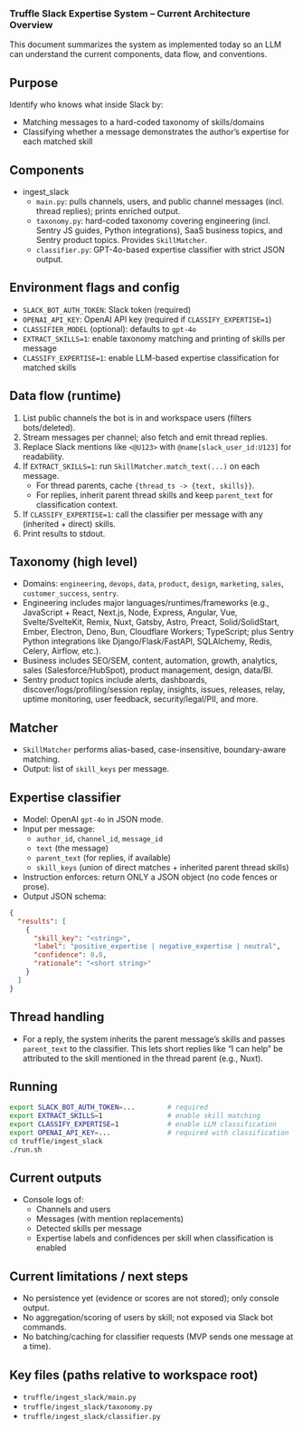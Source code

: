 ### Truffle Slack Expertise System – Current Architecture Overview

This document summarizes the system as implemented today so an LLM can understand the current components, data flow, and conventions.

## Purpose
Identify who knows what inside Slack by:
- Matching messages to a hard-coded taxonomy of skills/domains
- Classifying whether a message demonstrates the author’s expertise for each matched skill

## Components
- ingest_slack
  - `main.py`: pulls channels, users, and public channel messages (incl. thread replies); prints enriched output.
  - `taxonomy.py`: hard-coded taxonomy covering engineering (incl. Sentry JS guides, Python integrations), SaaS business topics, and Sentry product topics. Provides `SkillMatcher`.
  - `classifier.py`: GPT-4o-based expertise classifier with strict JSON output.

## Environment flags and config
- `SLACK_BOT_AUTH_TOKEN`: Slack token (required)
- `OPENAI_API_KEY`: OpenAI API key (required if `CLASSIFY_EXPERTISE=1`)
- `CLASSIFIER_MODEL` (optional): defaults to `gpt-4o`
- `EXTRACT_SKILLS=1`: enable taxonomy matching and printing of skills per message
- `CLASSIFY_EXPERTISE=1`: enable LLM-based expertise classification for matched skills

## Data flow (runtime)
1. List public channels the bot is in and workspace users (filters bots/deleted).
2. Stream messages per channel; also fetch and emit thread replies.
3. Replace Slack mentions like `<@U123>` with `@name[slack_user_id:U123]` for readability.
4. If `EXTRACT_SKILLS=1`: run `SkillMatcher.match_text(...)` on each message.
   - For thread parents, cache `{thread_ts -> {text, skills}}`.
   - For replies, inherit parent thread skills and keep `parent_text` for classification context.
5. If `CLASSIFY_EXPERTISE=1`: call the classifier per message with any (inherited + direct) skills.
6. Print results to stdout.

## Taxonomy (high level)
- Domains: `engineering`, `devops`, `data`, `product`, `design`, `marketing`, `sales`, `customer_success`, `sentry`.
- Engineering includes major languages/runtimes/frameworks (e.g., JavaScript + React, Next.js, Node, Express, Angular, Vue, Svelte/SvelteKit, Remix, Nuxt, Gatsby, Astro, Preact, Solid/SolidStart, Ember, Electron, Deno, Bun, Cloudflare Workers; TypeScript; plus Sentry Python integrations like Django/Flask/FastAPI, SQLAlchemy, Redis, Celery, Airflow, etc.).
- Business includes SEO/SEM, content, automation, growth, analytics, sales (Salesforce/HubSpot), product management, design, data/BI.
- Sentry product topics include alerts, dashboards, discover/logs/profiling/session replay, insights, issues, releases, relay, uptime monitoring, user feedback, security/legal/PII, and more.

## Matcher
- `SkillMatcher` performs alias-based, case-insensitive, boundary-aware matching.
- Output: list of `skill_keys` per message.

## Expertise classifier
- Model: OpenAI `gpt-4o` in JSON mode.
- Input per message:
  - `author_id`, `channel_id`, `message_id`
  - `text` (the message)
  - `parent_text` (for replies, if available)
  - `skill_keys` (union of direct matches + inherited parent thread skills)
- Instruction enforces: return ONLY a JSON object (no code fences or prose).
- Output JSON schema:
```json
{
  "results": [
    {
      "skill_key": "<string>",
      "label": "positive_expertise | negative_expertise | neutral",
      "confidence": 0.0,
      "rationale": "<short string>"
    }
  ]
}
```

## Thread handling
- For a reply, the system inherits the parent message’s skills and passes `parent_text` to the classifier. This lets short replies like “I can help” be attributed to the skill mentioned in the thread parent (e.g., Nuxt).

## Running
```bash
export SLACK_BOT_AUTH_TOKEN=...        # required
export EXTRACT_SKILLS=1                # enable skill matching
export CLASSIFY_EXPERTISE=1            # enable LLM classification
export OPENAI_API_KEY=...              # required with classification
cd truffle/ingest_slack
./run.sh
```

## Current outputs
- Console logs of:
  - Channels and users
  - Messages (with mention replacements)
  - Detected skills per message
  - Expertise labels and confidences per skill when classification is enabled

## Current limitations / next steps
- No persistence yet (evidence or scores are not stored); only console output.
- No aggregation/scoring of users by skill; not exposed via Slack bot commands.
- No batching/caching for classifier requests (MVP sends one message at a time).

## Key files (paths relative to workspace root)
- `truffle/ingest_slack/main.py`
- `truffle/ingest_slack/taxonomy.py`
- `truffle/ingest_slack/classifier.py`
